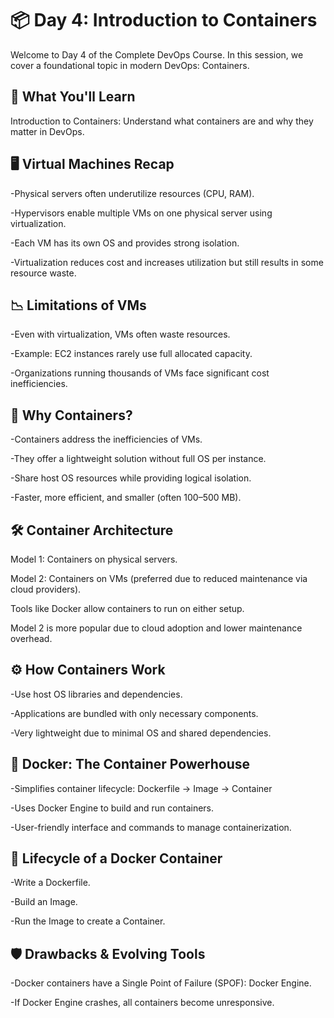 # 📦 Day 4: Introduction to Containers

Welcome to Day 4 of the Complete DevOps Course. In this session, we cover a foundational topic in modern DevOps: Containers.

## 🧠 What You'll Learn

Introduction to Containers: Understand what containers are and why they matter in DevOps.

## 🖥️ Virtual Machines Recap

-Physical servers often underutilize resources (CPU, RAM).

-Hypervisors enable multiple VMs on one physical server using virtualization.

-Each VM has its own OS and provides strong isolation.

-Virtualization reduces cost and increases utilization but still results in some resource waste.

## 📉 Limitations of VMs

-Even with virtualization, VMs often waste resources.

-Example: EC2 instances rarely use full allocated capacity.

-Organizations running thousands of VMs face significant cost inefficiencies.

## 🚀 Why Containers?

-Containers address the inefficiencies of VMs.

-They offer a lightweight solution without full OS per instance.

-Share host OS resources while providing logical isolation.

-Faster, more efficient, and smaller (often 100–500 MB).

## 🛠️ Container Architecture

Model 1: Containers on physical servers.

Model 2: Containers on VMs (preferred due to reduced maintenance via cloud providers).

Tools like Docker allow containers to run on either setup.

Model 2 is more popular due to cloud adoption and lower maintenance overhead.

## ⚙️ How Containers Work

-Use host OS libraries and dependencies.

-Applications are bundled with only necessary components.

-Very lightweight due to minimal OS and shared dependencies.

## 🐳 Docker: The Container Powerhouse

-Simplifies container lifecycle: Dockerfile → Image → Container

-Uses Docker Engine to build and run containers.

-User-friendly interface and commands to manage containerization.

## 🔧 Lifecycle of a Docker Container

-Write a Dockerfile.

-Build an Image.

-Run the Image to create a Container.

## 🛡️ Drawbacks & Evolving Tools

-Docker containers have a Single Point of Failure (SPOF): Docker Engine.

-If Docker Engine crashes, all containers become unresponsive.
